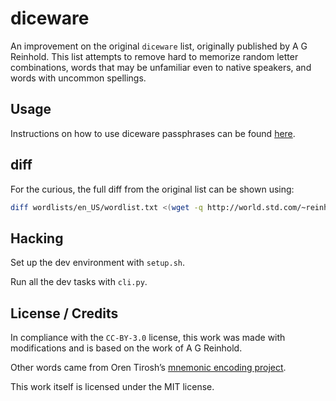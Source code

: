 # diceware

An improvement on the original `diceware` list, originally published by A G Reinhold. This list attempts to remove hard to memorize random letter combinations, words that may be unfamiliar even to native speakers, and words with uncommon spellings.

## Usage

Instructions on how to use diceware passphrases can be found [here](http://world.std.com/~reinhold/diceware.html).

## diff
For the curious, the full diff from the original list can be shown using:

```bash
diff wordlists/en_US/wordlist.txt <(wget -q http://world.std.com/~reinhold/diceware.wordlist.asc -O - | tail -n +3 | head -7776 | awk '{ print $NF }' | sort)
```

## Hacking

Set up the dev environment with `setup.sh`.

Run all the dev tasks with `cli.py`.

## License / Credits

In compliance with the `CC-BY-3.0` license, this work was made with modifications and is based on the work of A G Reinhold.

Other words came from Oren Tirosh’s [mnemonic encoding project](http://web.archive.org/web/20090918202746/http://tothink.com/mnemonic/wordlist.html).

This work itself is licensed under the MIT license.
